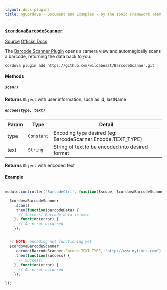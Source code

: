 ```yaml
---
layout: docs-plugins
title: ngCordova - Document and Examples - by the Ionic Framework Team
---
```


<div class="anchor-row">
  <h3><a href="#BarcodeScanner"><code>$cordovaBarcodeScanner</code></a></h3>
  <div class="button-row">
    <a class="btn-anchor" href="https://github.com/driftyco/ng-cordova/blob/master/src/plugins/barcodeScanner.js">Source</a>
    <a class="btn-anchor" href="https://github.com/wildabeast/BarcodeScanner/#using-the-plugin">Official Docs</a>
  </div>
  <div class="icon-row">
    <i class="icon ion-social-apple"></i>
    <i class="icon ion-social-android"></i>
    <i class="icon ion-social-windows"></i>
  </div>
</div>

The [Barcode Scanner Plugin](https://github.com/wildabeast/BarcodeScanner/) opens a camera view and automagically scans a barcode, returning the data back to you.


```bash
cordova plugin add https://github.com/wildabeast/BarcodeScanner.git
```


#### Methods

##### `scan()`

**Returns**  `Object` with user information, such as id, lastName

##### `encode(type, text)`


| Param        | Type           | Detail  |
| ------------ |----------------| --------|
| type         | `Constant`     | Encoding type desired (eg:  BarcodeScanner.Encode.TEXT_TYPE) |
| text         | `String`       | String of text to be encoded into desired format |


**Returns**  `Object` with encoded text


#### Example

```javascript

module.controller('BarcodeCtrl', function($scope, $cordovaBarcodeScanner) {

  $cordovaBarcodeScanner
    .scan()
    .then(function(barcodeData) {
      // Success! Barcode data is here
    }, function(error) {
      // An error occurred
    });


  // NOTE: encoding not functioning yet
  $cordovaBarcodeScanner
    .encode(BarcodeScanner.Encode.TEXT_TYPE, "http://www.nytimes.com")
    .then(function(success) {
      // Success!
    }, function(error) {
      // An error occurred
    });

});
```